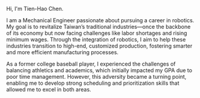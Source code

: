 Hi, I'm Tien-Hao Chen.

I am a Mechanical Engineer passionate about pursuing a career in robotics. My goal is to revitalize Taiwan’s traditional industries—once the backbone of its economy but now facing challenges like labor shortages and rising minimum wages. Through the integration of robotics, I aim to help these industries transition to high-end, customized production, fostering smarter and more efficient manufacturing processes.

As a former college baseball player, I experienced the challenges of balancing athletics and academics, which initially impacted my GPA due to poor time management. However, this adversity became a turning point, enabling me to develop strong scheduling and prioritization skills that allowed me to excel in both areas.
